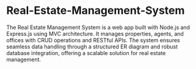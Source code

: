 # Real-Estate-Management-System
The Real Estate Management System is a web app built with Node.js and Express.js using MVC architecture. It manages properties, agents, and offices with CRUD operations and RESTful APIs. The system ensures seamless data handling through a structured ER diagram and robust database integration, offering a scalable solution for real estate management.
